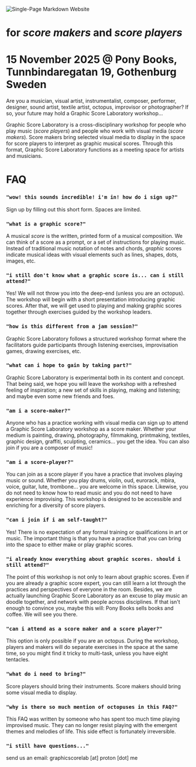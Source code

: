 ![Single-Page Markdown Website](media/gsl_logo_clear_bg.png)

# for *score makers* and *score players*

# 15 November 2025 @ Pony Books, Tunnbindaregatan 19, Gothenburg Sweden

Are you a musician, visual artist, instrumentalist, composer, performer, designer, sound artist, textile artist, octopus, improvisor or photographer? If so, your future may hold a Graphic Score Laboratory workshop...

Graphic Score Laboratory is a cross-disciplinary workshop for people who play music (*score players*) and people who work with visual media (*score makers*). Score makers bring selected visual media to display in the space for score players to interpret as graphic musical scores. Through this format, Graphic Score Laboratory functions as a meeting space for artists and musicians.

# FAQ

### `"wow! this sounds incredible! i'm in! how do i sign up?"`

Sign up by filling out this short form. Spaces are limited.

### `"what is a graphic score?"`

A musical *score* is the written, printed form of a musical composition. We can think of a score as a prompt, or a set of instructions for playing music. Instead of traditional music notation of notes and chords, *graphic* scores indicate musical ideas with visual elements such as lines, shapes, dots, images, etc.

### `"i still don't know what a graphic score is... can i still attend?"`

Yes! We will not throw you into the deep-end (unless you are an octopus). The workshop will begin with a short presentation introducing graphic scores. After that, we will get used to playing and making graphic scores together through exercises guided by the workshop leaders.

### `"how is this different from a jam session?"`

Graphic Score Laboratory follows a structured workshop format where the facilitators guide participants through listening exercises, improvisation games, drawing exercises, etc.

### `"what can i hope to gain by taking part?"`

Graphic Score Laboratory is experimental both in its content and concept. That being said, we hope you will leave the workshop with a refreshed feeling of inspiration; a new set of skills in playing, making and listening; and maybe even some new friends and foes.

### `"am i a score-maker?"`

Anyone who has a practice working with visual media can sign up to attend a Graphic Score Laboratory workshop as a score maker. Whether your medium is painting, drawing, photography, filmmaking, printmaking, textiles, graphic design, graffiti, sculpting, ceramics... you get the idea. You can also join if you are a composer of music!

### `"am i a score-player?"`

You can join as a score player if you have a practice that involves playing music or sound. Whether you play drums, violin, oud, eurorack, mbira, voice, guitar, lute, trombone... you are welcome in this space. Likewise, you do not need to know how to read music and you do not need to have experience improvising. This workshop is designed to be accessible and enriching for a diversity of score players.

### `"can i join if i am self-taught?"`

Yes! There is no expectation of any formal training or qualifications in art or music. The important thing is that you have a practice that you can bring into the space to either make or play graphic scores.

### `"i already know everything about graphic scores. should i still attend?"`

The point of this workshop is not only to learn about graphic scores. Even if you are already a graphic score expert, you can still learn a lot through the practices and perspectives of everyone in the room. Besides, we are actually launching Graphic Score Laboratory as an excuse to play music an doodle together, and network with people across disciplines. If that isn't enough to convince you, maybe this will: Pony Books sells books and coffee. We will see you there.

### `"can i attend as a score maker and a score player?"`

This option is only possible if you are an octopus. During the workshop, players and makers will do separate exercises in the space at the same time, so you might find it tricky to multi-task, unless you have eight tentacles.

### `"what do i need to bring?"`

Score players should bring their instruments. Score makers should bring some visual media to display.

### `"why is there so much mention of octopuses in this FAQ?"`

This FAQ was written by someone who has spent too much time playing improvised music. They can no longer resist playing with the emergent themes and melodies of life. This side effect is fortunately irreversible.

### `"i still have questions..."`

send us an email: graphicscorelab [at] proton [dot] me
